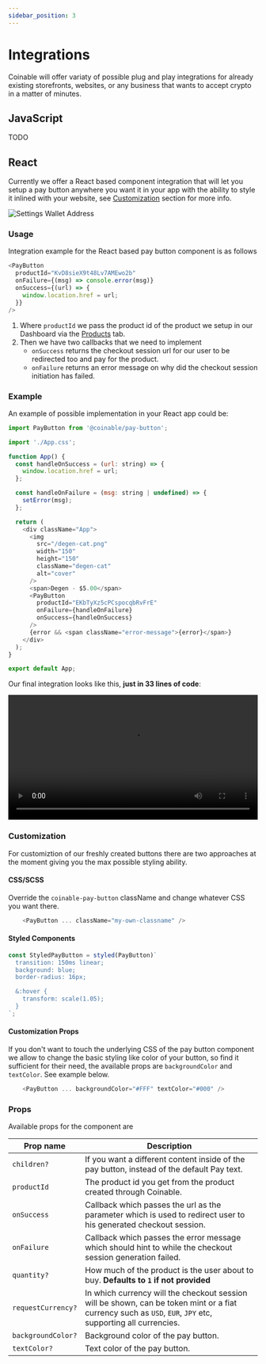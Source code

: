 ```yaml
---
sidebar_position: 3
---
```


# Integrations

Coinable will offer variaty of possible plug and play integrations for already existing storefronts, websites, or any business that wants to accept crypto in a matter of minutes.

## JavaScript

TODO

## React

Currently we offer a React based component integration that will let you setup a pay button anywhere you want it in your app with the ability to style it inlined with your website, see [Customization](sdsd) section for more info.

<div style={{textAlign: 'center', padding: '20px'}}>

![Settings Wallet Address](/img/guides/react-integration-button.png)

</div>

### Usage

Integration example for the React based pay button component is as follows

```js
<PayButton
  productId="KvD8sieX9t48Lv7AMEwo2b"
  onFailure={(msg) => console.error(msg)}
  onSuccess={(url) => {
    window.location.href = url;
  }}
/>
```

1. Where `productId` we pass the product id of the product we setup in our Dashboard via the [Products](https://coinablepay.com/dashboard/products) tab.
2. Then we have two callbacks that we need to implement
   - `onSuccess` returns the checkout session url for our user to be redirected too and pay for the product.
   - `onFailure` returns an error message on why did the checkout session initiation has failed.

### Example

An example of possible implementation in your React app could be:

```js
import PayButton from '@coinable/pay-button';

import './App.css';

function App() {
  const handleOnSuccess = (url: string) => {
    window.location.href = url;
  };

  const handleOnFailure = (msg: string | undefined) => {
    setError(msg);
  };

  return (
    <div className="App">
      <img
        src="/degen-cat.png"
        width="150"
        height="150"
        className="degen-cat"
        alt="cover"
      />
      <span>Degen - $5.00</span>
      <PayButton
        productId="EKbTyXz5cPCspocqbRvFrE"
        onFailure={handleOnFailure}
        onSuccess={handleOnSuccess}
      />
      {error && <span className="error-message">{error}</span>}
    </div>
  );
}

export default App;
```

Our final integration looks like this, **just in 33 lines of code**:

<div style={{textAlign: 'center', padding: '20px'}}>

<video width="100%" height="auto" controls>

<source src="/videos/guides/react-example.mp4" type="video/mp4" />
</video>

</div>

### Customization

For customiztion of our freshly created buttons there are two approaches at the moment giving you the max possible styling ability.

#### CSS/SCSS

Override the `coinable-pay-button` className and change whatever CSS you want there.

```js
    <PayButton ... className="my-own-classname" />
```

#### Styled Components

```js
const StyledPayButton = styled(PayButton)`
  transition: 150ms linear;
  background: blue;
  border-radius: 16px;

  &:hover {
    transform: scale(1.05);
  }
`;
```

#### Customization Props

If you don't want to touch the underlying CSS of the pay button component we allow to change the basic styling like color of your button, so find it sufficient for their need, the available props are `backgroundColor` and `textColor`. See example below.

```js
    <PayButton ... backgroundColor="#FFF" textColor="#000" />
```

### Props

Available props for the component are

| Prop name          | Description                                                                                                                                                 |
| ------------------ | ----------------------------------------------------------------------------------------------------------------------------------------------------------- |
| `children?`        | If you want a different content inside of the pay button, instead of the default Pay text.                                                                  |
| `productId`        | The product id you get from the product created through Coinable.                                                                                           |
| `onSuccess`        | Callback which passes the url as the parameter which is used to redirect user to his generated checkout session.                                            |
| `onFailure`        | Callback which passes the error message which should hint to while the checkout session generation failed.                                                  |
| `quantity?`        | How much of the product is the user about to buy. **Defaults to `1` if not provided**                                                                       |
| `requestCurrency?` | In which currency will the checkout session will be shown, can be token mint or a fiat currency such as `USD`, `EUR`, `JPY` etc, supporting all currencies. |
| `backgroundColor?` | Background color of the pay button.                                                                                                                         |
| `textColor?`       | Text color of the pay button.                                                                                                                               |

